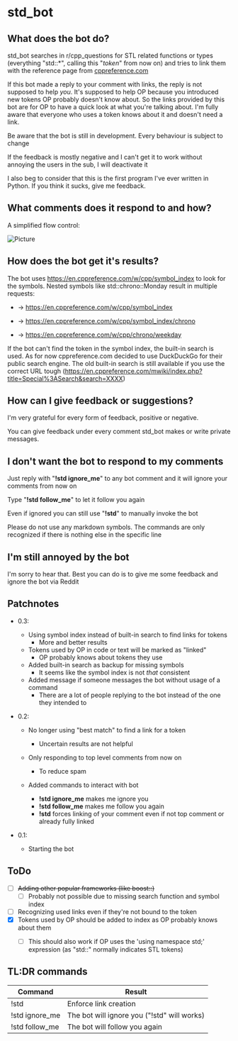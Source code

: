# std_bot

## What does the bot do?
std_bot searches in r/cpp_questions for STL related functions or types (everything "std::\*", calling this "*token*" from now on) and tries to link them with the reference page from [cppreference.com](https://en.cppreference.com/w/)

If this bot made a reply to your comment with links, the reply is not supposed to help _you_. It's supposed to help OP because you introduced new tokens OP probably doesn't know about. So the links provided by this bot are for OP to have a quick look at what you're talking about. I'm fully aware that everyone who uses a token knows about it and doesn't need a link.

Be aware that the bot is still in development. Every behaviour is subject to change

If the feedback is mostly negative and I can't get it to work without annoying the users in the sub, I will deactivate it

I also beg to consider that this is the first program I've ever written in Python. If you think it sucks, give me feedback.

## What comments does it respond to and how?

A simplified flow control:

![Picture](https://github.com/Narase33/std_bot/blob/main/ControlFlow.bmp)

## How does the bot get it's results?

The bot uses https://en.cppreference.com/w/cpp/symbol_index to look for the symbols. Nested symbols like std::chrono::Monday result in multiple requests:

- -> https://en.cppreference.com/w/cpp/symbol_index

- -> https://en.cppreference.com/w/cpp/symbol_index/chrono

- -> https://en.cppreference.com/w/cpp/chrono/weekday

If the bot can't find the token in the symbol index, the built-in search is used. As for now cppreference.com decided to use DuckDuckGo for their public search engine. The old built-in search is still available if you use the correct URL tough (https://en.cppreference.com/mwiki/index.php?title=Special%3ASearch&search=XXXX)

## How can I give feedback or suggestions?

I'm very grateful for every form of feedback, positive or negative.

You can give feedback under every comment std_bot makes or write private messages.

## I don't want the bot to respond to my comments

Just reply with "**!std ignore_me**" to any bot comment and it will ignore your comments from now on

Type "**!std follow_me**" to let it follow you again

Even if ignored you can still use "**!std**" to manually invoke the bot

Please do not use any markdown symbols. The commands are only recognized if there is nothing else in the specific line

## I'm still annoyed by the bot

I'm sorry to hear that. Best you can do is to give me some feedback and ignore the bot via Reddit

## Patchnotes

- 0.3:

  - Using symbol index instead of built-in search to find links for tokens
    - More and better results
  - Tokens used by OP in code or text will be marked as "linked"
    - OP probably knows about tokens they use
  - Added built-in search as backup for missing symbols
    - It seems like the symbol index is not *that* consistent
  - Added message if someone messages the bot without usage of a command
    - There are a lot of people replying to the bot instead of the one they intended to

- 0.2:

  - No longer using "best match" to find a link for a token
    - Uncertain results are not helpful

  - Only responding to top level comments from now on
    - To reduce spam
  - Added commands to interact with bot
    - **!std ignore_me** makes me ignore you
    - **!std follow_me** makes me follow you again
    - **!std** forces linking of your comment even if not top comment or already fully linked

- 0.1:

  - Starting the bot

## ToDo

- [ ] ~~Adding other popular frameworks (like boost::)~~
  - [ ] Probably not possible due to missing search function and symbol index
- [ ] Recognizing used links even if they're not bound to the token
- [x] Tokens used by OP should be added to index as OP probably knows about them
  - [ ] This should also work if OP uses the 'using namespace std;' expression (as "std::" normally indicates STL tokens)


## TL:DR commands

| Command        | Result                                      |
| -------------- | ------------------------------------------- |
| !std           | Enforce link creation                       |
| !std ignore_me | The bot will ignore you ("!std" will works) |
| !std follow_me | The bot will follow you again               |

